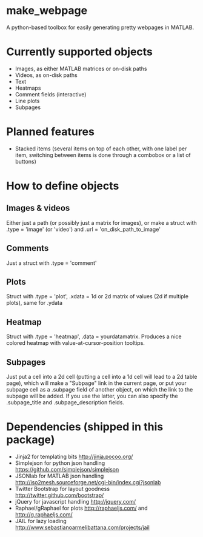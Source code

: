 make_webpage
============

A python-based toolbox for easily generating pretty webpages in MATLAB.

Currently supported objects
===========================
- Images, as either MATLAB matrices or on-disk paths
- Videos, as on-disk paths
- Text
- Heatmaps
- Comment fields (interactive)
- Line plots
- Subpages

Planned features
================
- Stacked items (several items on top of each other, with one label per item,
  switching between items is done through a combobox or a list of buttons)

How to define objects
=====================

Images & videos
---------------
Either just a path (or possibly just a matrix for images), or make a struct
with .type = 'image' (or 'video') and .url = 'on_disk_path_to_image'

Comments
--------
Just a struct with .type = 'comment'

Plots
-----
Struct with .type = 'plot', .xdata = 1d or 2d matrix of values (2d if multiple
plots), same for .ydata

Heatmap
-------
Struct with .type = 'heatmap', .data = yourdatamatrix. Produces a nice colored
heatmap with value-at-cursor-position tooltips.

Subpages
--------
Just put a cell into a 2d cell (putting a cell into a 1d cell will lead to a 2d
table page), which will make a "Subpage" link in the current page, or put your
subpage cell as a .subpage field of another object, on which the link to the
subpage will be added. If you use the latter, you can also specify the
.subpage_title and .subpage_description fields.

Dependencies (shipped in this package)
======================================
- Jinja2 for templating bits http://jinja.pocoo.org/
- Simplejson for python json handling https://github.com/simplejson/simplejson
- JSONlab for MATLAB json handling http://iso2mesh.sourceforge.net/cgi-bin/index.cgi?jsonlab
- Twitter Bootstrap for layout goodness http://twitter.github.com/bootstrap/
- jQuery for javascript handling http://jquery.com/
- Raphael/gRaphael for plots http://raphaeljs.com/ and http://g.raphaeljs.com/
- JAIL for lazy loading http://www.sebastianoarmelibattana.com/projects/jail

